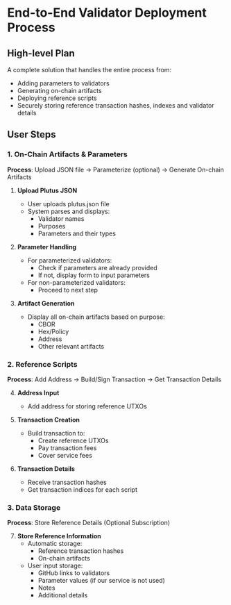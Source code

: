 # End-to-End Validator Deployment Process

## High-level Plan
A complete solution that handles the entire process from:
- Adding parameters to validators
- Generating on-chain artifacts 
- Deploying reference scripts
- Securely storing reference transaction hashes, indexes and validator details

## User Steps

### 1. On-Chain Artifacts & Parameters
**Process**: Upload JSON file → Parameterize (optional) → Generate On-chain Artifacts

1. **Upload Plutus JSON**
   - User uploads plutus.json file
   - System parses and displays:
     - Validator names
     - Purposes
     - Parameters and their types

2. **Parameter Handling**
   - For parameterized validators:
     - Check if parameters are already provided
     - If not, display form to input parameters
   - For non-parameterized validators:
     - Proceed to next step

3. **Artifact Generation**
   - Display all on-chain artifacts based on purpose:
     - CBOR
     - Hex/Policy
     - Address
     - Other relevant artifacts

### 2. Reference Scripts
**Process**: Add Address → Build/Sign Transaction → Get Transaction Details

4. **Address Input**
   - Add address for storing reference UTXOs

5. **Transaction Creation**
   - Build transaction to:
     - Create reference UTXOs
     - Pay transaction fees
     - Cover service fees

6. **Transaction Details**
   - Receive transaction hashes
   - Get transaction indices for each script

### 3. Data Storage
**Process**: Store Reference Details (Optional Subscription)

7. **Store Reference Information**
   - Automatic storage:
     - Reference transaction hashes
     - On-chain artifacts
   - User input storage:
     - GitHub links to validators
     - Parameter values (if our service is not used)
     - Notes
     - Additional details